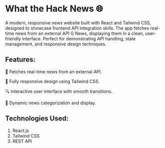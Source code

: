 # What the Hack News 🌐

A modern, responsive news website built with React and Tailwind CSS, designed to showcase frontend API integration skills. The app fetches real-time news from an external API G News, displaying them in a clean, user-friendly interface. Perfect for demonstrating API handling, state management, and responsive design techniques.
<br>

## Features:

📡 Fetches real-time news from an external API.<br>

📱 Fully responsive design using Tailwind CSS.<br>

🔍 Interactive user interface with smooth transitions.<br>

📰 Dynamic news categorization and display.
<br>

## Technologies Used:

1. React.js
2. Tailwind CSS
3. REST API
